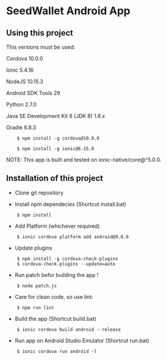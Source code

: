 
# SeedWallet Android App


## Using this project

This versions must be used:

Cordova
10.0.0

Ionic
5.4.16

NodeJS
10.15.3

Android SDK Tools
29

Python
2.7.0

Java SE Development Kit 8 (JDK 8)
1.8.x

Gradle
6.8.3

 	
```
    $ npm install -g cordova@10.0.0
```

```
    $ npm install -g ionic@6.15.0
```

NOTE: This app is built and tested on ionic-native/core@^5.0.0.


## Installation of this project

* Clone git repository

* Install npm dependecies (Shortcut install.bat)

```
    $ npm install
```

* Add Platform (whichever required)

```
    $ ionic cordova platform add android@9.0.0
```

* Update plugins

```
    $ npm install -g cordova-check-plugins
    $ cordova-check-plugins --update=auto
```

* Run patch befor building the app !

```
    $ node patch.js
```


* Care for clean code, so use lint:

```
    $ npm run lint
```


* Build the app (Shortcut build.bat)

```
    $ ionic cordova build android --release
```


* Run app on Android Studio Emulator (Shortcut run.bat)

```
    $ ionic cordova run android -l
```
